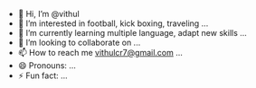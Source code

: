 - 👋 Hi, I’m @vithul
- 👀 I’m interested in football, kick boxing, traveling ...
- 🌱 I’m currently learning multiple language, adapt new skills ...
- 💞️ I’m looking to collaborate on ...
- 📫 How to reach me vithulcr7@gmail.com ...
- 😄 Pronouns: ...
- ⚡ Fun fact: ...

<!---
vithulcr7/vithulcr7 is a ✨ special ✨ repository because its `README.md` (this file) appears on your GitHub profile.
You can click the Preview link to take a look at your changes.
--->
